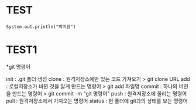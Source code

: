# TEST
```
System.out.println("박미람")
```


# TEST1
*git 명령어

init : .git 폴더 생성
clone : 원격저장소에만 있는 코드 가져오기
	> git clone URL
add : 로컬저장소가 바뀐 것을 알게 만드는 명령어
	> git add 파일명
commit : 하나의 버전을 만드는 명령어
	> git commit -m "git 명령어"
push : 원격저장소에 올리는 명령어
pull : 원격저장소에서 가져오는 명령어
status : 현 폴더에 git과의 상태를 보는 명령어